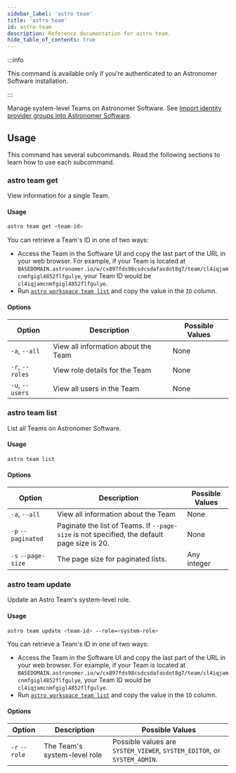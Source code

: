```yaml
---
sidebar_label: 'astro team'
title: 'astro team'
id: astro-team
description: Reference documentation for astro team.
hide_table_of_contents: true
---
```


:::info 

This command is available only if you're authenticated to an Astronomer Software installation. 

:::

Manage system-level Teams on Astronomer Software. See [Import identity provider groups into Astronomer Software](https://docs.astronomer.io/software/import-idp-groups).

## Usage 

This command has several subcommands. Read the following sections to learn how to use each subcommand.

### astro team get 

View information for a single Team. 

#### Usage  

```sh
astro team get <team-id>
```

You can retrieve a Team's ID in one of two ways:

- Access the Team in the Software UI and copy the last part of the URL in your web browser. For example, if your Team is located at `BASEDOMAIN.astronomer.io/w/cx897fds98csdcsdafasdot8g7/team/cl4iqjamcnmfgigl4852flfgulye`, your Team ID would be `cl4iqjamcnmfgigl4852flfgulye`.
- Run [`astro workspace team list`](#astro-workspace-team-list) and copy the value in the `ID` column.

#### Options

| Option              | Description                                                                                   | Possible Values                                 |
| ------------------- | --------------------------------------------------------------------------------------------- | ----------------------------------------------- |
| `-a`, `--all` | View all information about the Team | None  |
| `-r`, `--roles` | View role details for the Team  | None  |
| `-u`, `--users` | View all users in the Team  | None  |

### astro team list 

List all Teams on Astronomer Software.

#### Usage  

```sh
astro team list 
```

#### Options

| Option              | Description                                                                                   | Possible Values                                 |
| ------------------- | --------------------------------------------------------------------------------------------- | ----------------------------------------------- |
| `-a`, `--all` | View all information about the Team | None  |
| `-p` `--paginated ` | Paginate the list of Teams. If `--page-size` is not specified, the default page size is 20. | None            |
| `-s` `--page-size`  | The page size for paginated lists.                                                               | Any integer     |

### astro team update 

Update an Astro Team's system-level role.

#### Usage  

```sh
astro team update <team-id> --role=<system-role>
```

You can retrieve a Team's ID in one of two ways:

- Access the Team in the Software UI and copy the last part of the URL in your web browser. For example, if your Team is located at `BASEDOMAIN.astronomer.io/w/cx897fds98csdcsdafasdot8g7/team/cl4iqjamcnmfgigl4852flfgulye`, your Team ID would be `cl4iqjamcnmfgigl4852flfgulye`.
- Run [`astro workspace team list`](#astro-workspace-team-list) and copy the value in the `ID` column.

#### Options

| Option              | Description                                                                                   | Possible Values                                 |
| ------------------- | --------------------------------------------------------------------------------------------- | ----------------------------------------------- |
| `-r` `--role`       | The Team's system-level role | Possible values are `SYSTEM_VIEWER`, `SYSTEM_EDITOR`, or `SYSTEM_ADMIN`. |
